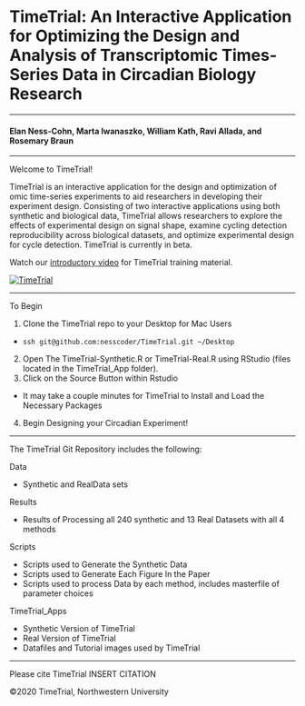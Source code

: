 # TimeTrial: An Interactive Application for Optimizing the Design and Analysis of Transcriptomic Times-Series Data in Circadian Biology Research
***
#### Elan Ness-Cohn, Marta Iwanaszko, William Kath, Ravi Allada, and Rosemary Braun
***
Welcome to TimeTrial!

TimeTrial is an interactive application for the design and optimization of omic 
time-series experiments to aid researchers in developing their experiment design. 
Consisting of two interactive applications using both synthetic and biological 
data, TimeTrial allows researchers to explore the effects of experimental design
on signal shape, examine cycling detection reproducibility across biological 
datasets, and optimize experimental design for cycle detection. 
TimeTrial is currently in beta.

Watch our [introductory video](https://vimeo.com/388290542) for TimeTrial training material.

[![TimeTrial](https://res.cloudinary.com/marcomontalbano/image/upload/v1580425724/video_to_markdown/images/vimeo--388290542-c05b58ac6eb4c4700831b2b3070cd403.jpg)](https://vimeo.com/388290542 "TimeTrial")

***
To Begin 
1. Clone the TimeTrial repo to your Desktop for Mac Users
 - `ssh git@github.com:nesscoder/TimeTrial.git ~/Desktop`
2. Open The TimeTrial-Synthetic.R or TimeTrial-Real.R using RStudio (files located in the TimeTrial_App folder).
3. Click on the Source Button within Rstudio
 - It may take a couple minutes for TimeTrial to Install and Load the Necessary Packages
4. Begin Designing your Circadian Experiment!

***

The TimeTrial Git Repository includes the following:

Data
 - Synthetic and RealData sets

Results
 - Results of Processing all 240 synthetic and 13 Real Datasets with all 4 methods

Scripts
 - Scripts used to Generate the Synthetic Data
 - Scripts used to Generate Each Figure In the Paper
 - Scripts used to process Data by each method, includes masterfile of parameter choices

TimeTrial_Apps
 - Synthetic Version of TimeTrial
 - Real Version of TimeTrial
 - Datafiles and Tutorial images used by TimeTrial


***
Please cite TimeTrial INSERT CITATION

©2020 TimeTrial, Northwestern University
